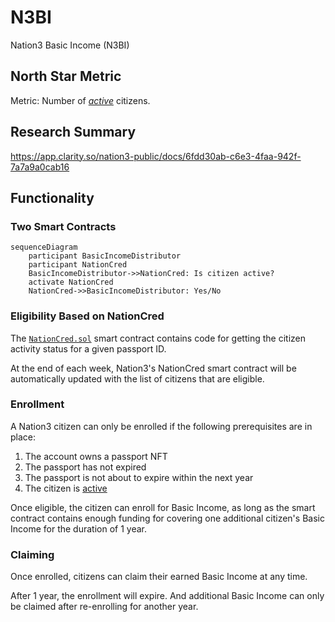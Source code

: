 # N3BI

Nation3 Basic Income (N3BI)

## North Star Metric

Metric: Number of [_active_](https://github.com/nation3/nationcred-datasets/tree/main/nationcred#definition-of-active) citizens.

## Research Summary

https://app.clarity.so/nation3-public/docs/6fdd30ab-c6e3-4faa-942f-7a7a9a0cab16

## Functionality

### Two Smart Contracts

```mermaid
sequenceDiagram
    participant BasicIncomeDistributor
    participant NationCred
    BasicIncomeDistributor->>NationCred: Is citizen active?
    activate NationCred
    NationCred->>BasicIncomeDistributor: Yes/No
```

### Eligibility Based on NationCred

The [`NationCred.sol`](https://github.com/nation3/nationcred-contracts/blob/main/contracts/NationCred.sol) smart contract contains code for getting the citizen activity status for a given passport ID.

At the end of each week, Nation3's NationCred smart contract will be automatically updated with the list of citizens that are eligible.

### Enrollment

A Nation3 citizen can only be enrolled if the following prerequisites are in place:

1. The account owns a passport NFT
1. The passport has not expired
1. The passport is not about to expire within the next year
1. The citizen is [active](https://github.com/nation3/nationcred-datasets/tree/main/nationcred#definition-of-active)

Once eligible, the citizen can enroll for Basic Income, as long as the smart contract contains enough funding for 
covering one additional citizen's Basic Income for the duration of 1 year.

### Claiming

Once enrolled, citizens can claim their earned Basic Income at any time.

After 1 year, the enrollment will expire. And additional Basic Income can only be claimed after re-enrolling for 
another year.
